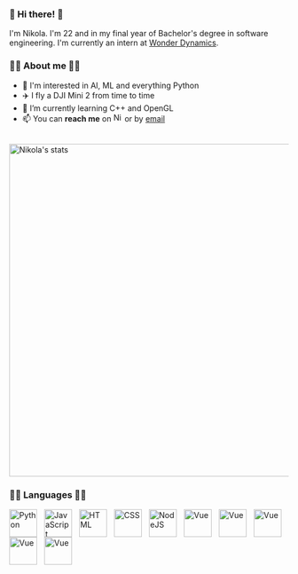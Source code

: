 ### 👋 Hi there! 👋

I'm Nikola. I'm 22 and in my final year of Bachelor's degree in software engineering. I'm currently an intern at [Wonder Dynamics](https://www.wonderdynamics.com/).

### 🙋‍♂️ About me 🙋‍♂️

- 🔭 I'm interested in AI, ML and everything Python
- ✈️ I fly a DJI Mini 2 from time to time 
- 🌱 I’m currently learning C++ and OpenGL
- 📫 You can **reach me** on <a href="https://www.linkedin.com/in/iamnikoladamjanovic" target="_blank" rel="nofollow"><img alt="Nikola's LinkedIn" width="16px" src="https://cdn.jsdelivr.net/gh/devicons/devicon/icons/linkedin/linkedin-original.svg" /></a> or by [email](mailto:iamnikoladamjanovic@gmail.com)

<br>
<img alt="Nikola's stats" src="https://github-readme-stats.vercel.app/api?username=iAmNikola&show_icons=true&theme=nightowl" width=600>

### 👨‍💻 Languages 👨‍💻

<img align="left" alt="Python" width="50px" style="padding-right:10px" src="https://cdn.jsdelivr.net/gh/devicons/devicon/icons/python/python-original.svg" />
<img align="left" alt="JavaScript" width="50px" style="padding-right:10px;" src="https://cdn.jsdelivr.net/gh/devicons/devicon/icons/javascript/javascript-plain.svg" />
<img align="left" alt="HTML" width="50px" style="padding-right:10px;" src="https://cdn.jsdelivr.net/gh/devicons/devicon/icons/html5/html5-plain.svg" />
<img align="left" alt="CSS" width="50px" style="padding-right:10px;" src="https://cdn.jsdelivr.net/gh/devicons/devicon/icons/css3/css3-plain.svg" />
<img align="left" alt="NodeJS" width="50px" style="padding-right:10px;" src="https://cdn.jsdelivr.net/gh/devicons/devicon/icons/nodejs/nodejs-original.svg" />
<img align="left" alt="Vue" width="50px" style="padding-right:10px;" src="https://cdn.jsdelivr.net/gh/devicons/devicon/icons/vuejs/vuejs-original.svg" />
<img align="left" alt="Vue" width="50px" style="padding-right:10px;" src="https://cdn.jsdelivr.net/gh/devicons/devicon/icons/java/java-original.svg" />
<img align="left" alt="Vue" width="50px" style="padding-right:10px;" src="https://cdn.jsdelivr.net/gh/devicons/devicon/icons/spring/spring-original.svg" />
<img align="left" alt="Vue" width="50px" style="padding-right:10px;" src="https://cdn.jsdelivr.net/gh/devicons/devicon/icons/csharp/csharp-original.svg" />
<img align="left" alt="Vue" width="50px" style="padding-right:10px;" src="https://cdn.jsdelivr.net/gh/devicons/devicon/icons/cplusplus/cplusplus-original.svg" />

